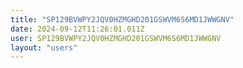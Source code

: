 ```yaml
---
title: "SP129BVWPY2JQV0HZMGHD201GSWVM6S6MD1JWWGNV"
date: 2024-09-12T11:26:01.011Z
user: SP129BVWPY2JQV0HZMGHD201GSWVM6S6MD1JWWGNV
layout: "users"
---
```

    